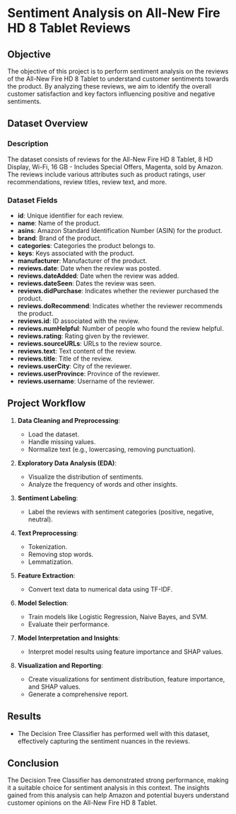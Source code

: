 # Sentiment Analysis on All-New Fire HD 8 Tablet Reviews

## Objective
The objective of this project is to perform sentiment analysis on the reviews of the All-New Fire HD 8 Tablet to understand customer sentiments towards the product. By analyzing these reviews, we aim to identify the overall customer satisfaction and key factors influencing positive and negative sentiments.

## Dataset Overview
### Description
The dataset consists of reviews for the All-New Fire HD 8 Tablet, 8 HD Display, Wi-Fi, 16 GB - Includes Special Offers, Magenta, sold by Amazon. The reviews include various attributes such as product ratings, user recommendations, review titles, review text, and more.

### Dataset Fields
- **id**: Unique identifier for each review.
- **name**: Name of the product.
- **asins**: Amazon Standard Identification Number (ASIN) for the product.
- **brand**: Brand of the product.
- **categories**: Categories the product belongs to.
- **keys**: Keys associated with the product.
- **manufacturer**: Manufacturer of the product.
- **reviews.date**: Date when the review was posted.
- **reviews.dateAdded**: Date when the review was added.
- **reviews.dateSeen**: Dates the review was seen.
- **reviews.didPurchase**: Indicates whether the reviewer purchased the product.
- **reviews.doRecommend**: Indicates whether the reviewer recommends the product.
- **reviews.id**: ID associated with the review.
- **reviews.numHelpful**: Number of people who found the review helpful.
- **reviews.rating**: Rating given by the reviewer.
- **reviews.sourceURLs**: URLs to the review source.
- **reviews.text**: Text content of the review.
- **reviews.title**: Title of the review.
- **reviews.userCity**: City of the reviewer.
- **reviews.userProvince**: Province of the reviewer.
- **reviews.username**: Username of the reviewer.

## Project Workflow
1. **Data Cleaning and Preprocessing**: 
   - Load the dataset.
   - Handle missing values.
   - Normalize text (e.g., lowercasing, removing punctuation).

2. **Exploratory Data Analysis (EDA)**:
   - Visualize the distribution of sentiments.
   - Analyze the frequency of words and other insights.

3. **Sentiment Labeling**:
   - Label the reviews with sentiment categories (positive, negative, neutral).

4. **Text Preprocessing**:
   - Tokenization.
   - Removing stop words.
   - Lemmatization.

5. **Feature Extraction**:
   - Convert text data to numerical data using TF-IDF.

6. **Model Selection**:
   - Train models like Logistic Regression, Naive Bayes, and SVM.
   - Evaluate their performance.

7. **Model Interpretation and Insights**:
   - Interpret model results using feature importance and SHAP values.

8. **Visualization and Reporting**:
   - Create visualizations for sentiment distribution, feature importance, and SHAP values.
   - Generate a comprehensive report.

## Results
- The Decision Tree Classifier has performed well with this dataset, effectively capturing the sentiment nuances in the reviews.

## Conclusion
The Decision Tree Classifier has demonstrated strong performance, making it a suitable choice for sentiment analysis in this context. The insights gained from this analysis can help Amazon and potential buyers understand customer opinions on the All-New Fire HD 8 Tablet.
